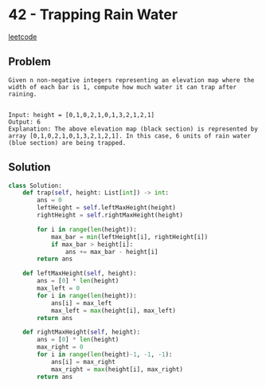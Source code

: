 # 42 - Trapping Rain Water

[leetcode](https://leetcode.com/problems/trapping-rain-water/)

## Problem

    Given n non-negative integers representing an elevation map where the width of each bar is 1, compute how much water it can trap after raining.
    
    
    Input: height = [0,1,0,2,1,0,1,3,2,1,2,1]
    Output: 6
    Explanation: The above elevation map (black section) is represented by array [0,1,0,2,1,0,1,3,2,1,2,1]. In this case, 6 units of rain water (blue section) are being trapped.

## Solution

```python
class Solution:
    def trap(self, height: List[int]) -> int:
        ans = 0
        leftHeight = self.leftMaxHeight(height)
        rightHeight = self.rightMaxHeight(height)

        for i in range(len(height)):
            max_bar = min(leftHeight[i], rightHeight[i])
            if max_bar > height[i]:
                ans += max_bar - height[i]
        return ans

    def leftMaxHeight(self, height):
        ans = [0] * len(height)
        max_left = 0
        for i in range(len(height)):
            ans[i] = max_left
            max_left = max(height[i], max_left)
        return ans

    def rightMaxHeight(self, height):
        ans = [0] * len(height)
        max_right = 0
        for i in range(len(height)-1, -1, -1):
            ans[i] = max_right
            max_right = max(height[i], max_right)
        return ans
```
